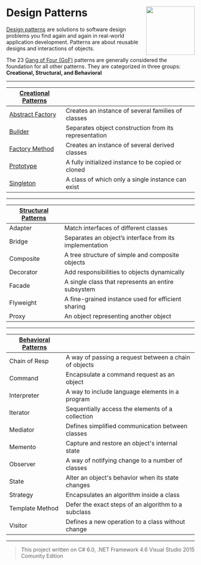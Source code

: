 # Design Patterns <img src="https://cloud.githubusercontent.com/assets/24522089/21962098/41a510c8-db36-11e6-95ef-eb392a0a1919.png" align="right" width="130px" height="130px" /> 

[Design patterns](https://en.wikipedia.org/wiki/Design_Patterns) are solutions to software design problems you find again and again in real-world application development. Patterns are about reusable designs and interactions of objects.

The 23 [Gang of Four (GoF)](http://wiki.c2.com/?GangOfFour) patterns are generally considered the foundation for all other patterns. They are categorized in three groups: **Creational, Structural, and Behavioral**

--------------------------------------------------------------------------------

|[Creational Patterns](https://github.com/tigranv/Design_Patterns/tree/master/Creational%20Patterns)  |  |
| ----------| ---------------------------------- |
| [Abstract Factory](https://github.com/tigranv/Design-Patterns/tree/master/Creational%20Patterns/Abstract%20Factory) |Creates an instance of several families of classes  | 
|[Builder](https://github.com/tigranv/Design-Patterns/tree/master/Creational%20Patterns/Builder) |Separates object construction from its representation  | 
|[Factory Method](https://github.com/tigranv/Design-Patterns/tree/master/Creational%20Patterns/Factory%20Method) |	Creates an instance of several derived classes  | 
| [Prototype](https://github.com/tigranv/Design-Patterns/tree/master/Creational%20Patterns/Prototype) |A fully initialized instance to be copied or cloned  | 
| [Singleton](https://github.com/tigranv/Design-Patterns/tree/master/Creational%20Patterns/Singleton) |	A class of which only a single instance can exist  | 
---------------------------------------------------------------------------------


|[Structural Patterns](https://github.com/tigranv/Design_Patterns/tree/master/Structural%20Patterns)  |  |
| ----------| ---------------------------------- |
|  Adapter |Match interfaces of different classes | 
| Bridge |Separates an object’s interface from its implementation | 
|Composite |A tree structure of simple and composite objects | 
| Decorator |Add responsibilities to objects dynamically | 
|Facade |A single class that represents an entire subsystem | 
|Flyweight |A fine-grained instance used for efficient sharing | 
|Proxy |An object representing another object | 

------------------------------------------------------------------------------------
 	
 	
|[Behavioral Patterns](https://github.com/tigranv/Design_Patterns/tree/master/Behavioral%20Patterns) |  |
| ----------| ---------------------------------- |
|Chain of Resp|	A way of passing a request between a chain of objects|
|Command|	Encapsulate a command request as an object|
|Interpreter|	A way to include language elements in a program|
|Iterator|	Sequentially access the elements of a collection|
|Mediator|	Defines simplified communication between classes|
|Memento|	Capture and restore an object's internal state|
|Observer|	A way of notifying change to a number of classes|
|State|	Alter an object's behavior when its state changes|
|Strategy|	Encapsulates an algorithm inside a class|
|Template Method|	Defer the exact steps of an algorithm to a subclass|
|Visitor|	Defines a new operation to a class without change|

-----------------------------------------------------------------------------------
 	


> This project written on C# 6.0, .NET Framework 4.6 Visual Studio 2015 Comunity Edition

  	


  
